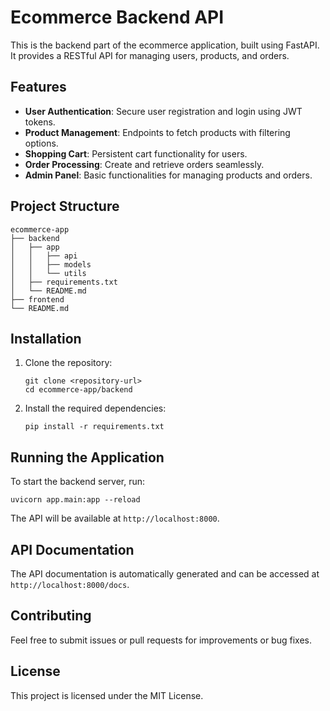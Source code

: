 # Ecommerce Backend API

This is the backend part of the ecommerce application, built using FastAPI. It provides a RESTful API for managing users, products, and orders.

## Features

- **User Authentication**: Secure user registration and login using JWT tokens.
- **Product Management**: Endpoints to fetch products with filtering options.
- **Shopping Cart**: Persistent cart functionality for users.
- **Order Processing**: Create and retrieve orders seamlessly.
- **Admin Panel**: Basic functionalities for managing products and orders.

## Project Structure

```
ecommerce-app
├── backend
│   ├── app
│   │   ├── api
│   │   ├── models
│   │   └── utils
│   ├── requirements.txt
│   └── README.md
├── frontend
└── README.md
```

## Installation

1. Clone the repository:
   ```
   git clone <repository-url>
   cd ecommerce-app/backend
   ```

2. Install the required dependencies:
   ```
   pip install -r requirements.txt
   ```

## Running the Application

To start the backend server, run:
```
uvicorn app.main:app --reload
```

The API will be available at `http://localhost:8000`.

## API Documentation

The API documentation is automatically generated and can be accessed at `http://localhost:8000/docs`.

## Contributing

Feel free to submit issues or pull requests for improvements or bug fixes.

## License

This project is licensed under the MIT License.